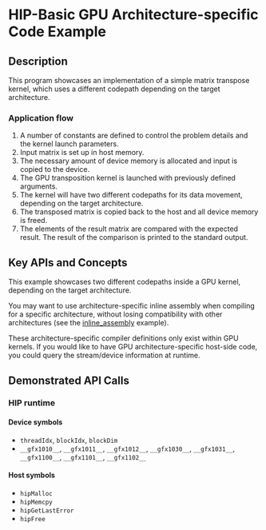 # HIP-Basic GPU Architecture-specific Code Example

## Description
This program showcases an implementation of a simple matrix transpose kernel, which uses a different codepath depending on the target architecture.

### Application flow
1. A number of constants are defined to control the problem details and the kernel launch parameters.
2. Input matrix is set up in host memory.
3. The necessary amount of device memory is allocated and input is copied to the device.
4. The GPU transposition kernel is launched with previously defined arguments.
5. The kernel will have two different codepaths for its data movement, depending on the target architecture.
6. The transposed matrix is copied back to the host and all device memory is freed.
7. The elements of the result matrix are compared with the expected result. The result of the comparison is printed to the standard output.

## Key APIs and Concepts
This example showcases two different codepaths inside a GPU kernel, depending on the target architecture.

You may want to use architecture-specific inline assembly when compiling for a specific architecture, without losing compatibility with other architectures (see the [inline_assembly](/HIP-Basic/inline_assembly/main.hip) example).

These architecture-specific compiler definitions only exist within GPU kernels. If you would like to have GPU architecture-specific host-side code, you could query the stream/device information at runtime.

## Demonstrated API Calls
### HIP runtime
#### Device symbols
- `threadIdx`, `blockIdx`, `blockDim`
- `__gfx1010__`, `__gfx1011__`, `__gfx1012__`, `__gfx1030__`, `__gfx1031__`, `__gfx1100__`, `__gfx1101__`, `__gfx1102__`
#### Host symbols
- `hipMalloc`
- `hipMemcpy`
- `hipGetLastError`
- `hipFree`
